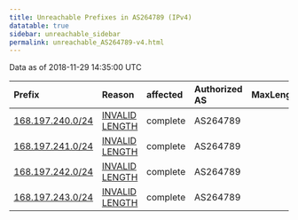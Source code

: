```yaml
---
title: Unreachable Prefixes in AS264789 (IPv4)
datatable: true
sidebar: unreachable_sidebar
permalink: unreachable_AS264789-v4.html
---
```


Data as of 2018-11-29 14:35:00 UTC


<div class="datatable-begin"></div>

| Prefix                                                     | Reason                                                                                                      | affected   | Authorized AS   |   MaxLength | Anchor                                         |   unreachable /24s |
|:-----------------------------------------------------------|:------------------------------------------------------------------------------------------------------------|:-----------|:----------------|------------:|:-----------------------------------------------|-------------------:|
| [168.197.240.0/24](https://stat.ripe.net/168.197.240.0/24) | [INVALID LENGTH](https://rpki-validator.ripe.net/announcement-preview?asn=AS264789&prefix=168.197.240.0/24) | complete   | AS264789        |          22 | [LACNIC](unreachable_LACNIC_RPKI_Root-v4.html) |                  1 |
| [168.197.241.0/24](https://stat.ripe.net/168.197.241.0/24) | [INVALID LENGTH](https://rpki-validator.ripe.net/announcement-preview?asn=AS264789&prefix=168.197.241.0/24) | complete   | AS264789        |          22 | [LACNIC](unreachable_LACNIC_RPKI_Root-v4.html) |                  1 |
| [168.197.242.0/24](https://stat.ripe.net/168.197.242.0/24) | [INVALID LENGTH](https://rpki-validator.ripe.net/announcement-preview?asn=AS264789&prefix=168.197.242.0/24) | complete   | AS264789        |          22 | [LACNIC](unreachable_LACNIC_RPKI_Root-v4.html) |                  1 |
| [168.197.243.0/24](https://stat.ripe.net/168.197.243.0/24) | [INVALID LENGTH](https://rpki-validator.ripe.net/announcement-preview?asn=AS264789&prefix=168.197.243.0/24) | complete   | AS264789        |          22 | [LACNIC](unreachable_LACNIC_RPKI_Root-v4.html) |                  1 |

<div class="datatable-end"></div>